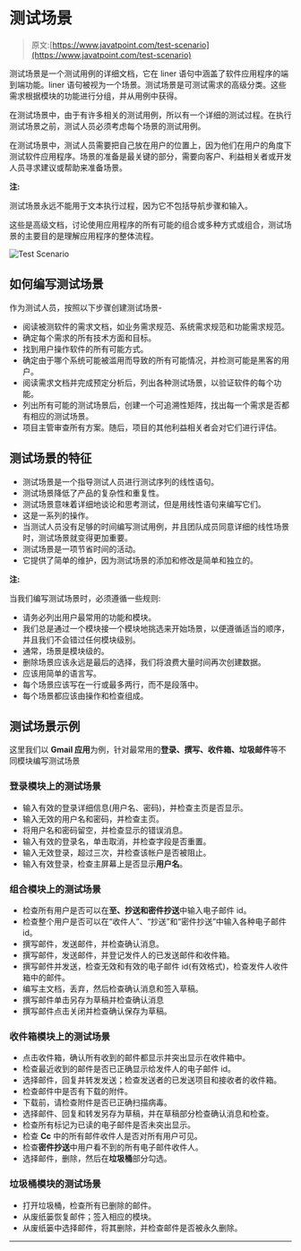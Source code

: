 # 测试场景

> 原文:[https://www.javatpoint.com/test-scenario](https://www.javatpoint.com/test-scenario)

测试场景是一个测试用例的详细文档，它在 liner 语句中涵盖了软件应用程序的端到端功能。liner 语句被视为一个场景。测试场景是可测试需求的高级分类。这些需求根据模块的功能进行分组，并从用例中获得。

在测试场景中，由于有许多相关的测试用例，所以有一个详细的测试过程。在执行测试场景之前，测试人员必须考虑每个场景的测试用例。

在测试场景中，测试人员需要把自己放在用户的位置上，因为他们在用户的角度下测试软件应用程序。场景的准备是最关键的部分，需要向客户、利益相关者或开发人员寻求建议或帮助来准备场景。

**注:**

测试场景永远不能用于文本执行过程，因为它不包括导航步骤和输入。

这些是高级文档，讨论使用应用程序的所有可能的组合或多种方式或组合，测试场景的主要目的是理解应用程序的整体流程。

![Test Scenario](../Images/de02c1d2e9eb726ab7d4c3dd3c309b43.png)

## 如何编写测试场景

作为测试人员，按照以下步骤创建测试场景-

*   阅读被测软件的需求文档，如业务需求规范、系统需求规范和功能需求规范。
*   确定每个需求的所有技术方面和目标。
*   找到用户操作软件的所有可能方式。
*   确定由于哪个系统可能被滥用而导致的所有可能情况，并检测可能是黑客的用户。
*   阅读需求文档并完成预定分析后，列出各种测试场景，以验证软件的每个功能。
*   列出所有可能的测试场景后，创建一个可追溯性矩阵，找出每一个需求是否都有相应的测试场景。
*   项目主管审查所有方案。随后，项目的其他利益相关者会对它们进行评估。

## 测试场景的特征

*   测试场景是一个指导测试人员进行测试序列的线性语句。
*   测试场景降低了产品的复杂性和重复性。
*   测试场景意味着详细地谈论和思考测试，但是用线性语句来编写它们。
*   这是一系列的操作。
*   当测试人员没有足够的时间编写测试用例，并且团队成员同意详细的线性场景时，测试场景就变得更加重要。
*   测试场景是一项节省时间的活动。
*   它提供了简单的维护，因为测试场景的添加和修改是简单和独立的。

**注:**

当我们编写测试场景时，必须遵循一些规则:

*   请务必列出用户最常用的功能和模块。
*   我们总是通过一个模块接一个模块地挑选来开始场景，以便遵循适当的顺序，并且我们不会错过任何模块级别。
*   通常，场景是模块级的。
*   删除场景应该永远是最后的选择，我们将浪费大量时间再次创建数据。
*   应该用简单的语言写。
*   每个场景应该写在一行或最多两行，而不是段落中。
*   每个场景都应该由操作和检查组成。

## 测试场景示例

这里我们以 **Gmail 应用**为例，针对最常用的**登录、撰写、收件箱、垃圾邮件**等不同模块编写测试场景

### 登录模块上的测试场景

*   输入有效的登录详细信息(用户名、密码)，并检查主页是否显示。
*   输入无效的用户名和密码，并检查主页。
*   将用户名和密码留空，并检查显示的错误消息。
*   输入有效的登录名，单击取消，并检查字段是否重置。
*   输入无效登录，超过三次，并检查该帐户是否被阻止。
*   输入有效登录，检查主屏幕上是否显示**用户名**。

### 组合模块上的测试场景

*   检查所有用户是否可以在**至、抄送和密件抄送**中输入电子邮件 id。
*   检查整个用户是否可以在“收件人”、“抄送”和“密件抄送”中输入各种电子邮件 id。
*   撰写邮件，发送邮件，并检查确认消息。
*   撰写邮件，发送邮件，并登记发件人的已发送邮件和收件箱。
*   撰写邮件并发送，检查无效和有效的电子邮件 id(有效格式)，检查发件人收件箱中的邮件。
*   编写主文档，丢弃，然后检查确认消息和签入草稿。
*   撰写邮件单击另存为草稿并检查确认消息
*   撰写邮件点击关闭并检查确认保存为草稿。

### 收件箱模块上的测试场景

*   点击收件箱，确认所有收到的邮件都显示并突出显示在收件箱中。
*   检查最近收到的邮件是否已正确显示给发件人的电子邮件 id。
*   选择邮件，回复并转发发送；检查发送者的已发送项目和接收者的收件箱。
*   检查邮件中是否有下载的附件。
*   下载前，请检查附件是否已正确扫描病毒。
*   选择邮件、回复和转发另存为草稿，并在草稿部分检查确认消息和检查。
*   检查所有标记为已读的电子邮件是否未突出显示。
*   检查 **Cc** 中的所有邮件收件人是否对所有用户可见。
*   检查**密件抄送**中用户看不到的所有电子邮件收件人。
*   选择邮件，删除，然后在**垃圾桶**部分勾选。

### 垃圾桶模块的测试场景

*   打开垃圾桶，检查所有已删除的邮件。
*   从废纸篓恢复邮件；签入相应的模块。
*   从废纸篓中选择邮件，将其删除，并检查邮件是否被永久删除。

* * *